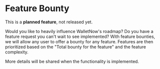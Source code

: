 # Feature Bounty

This is a **planned feature**, not released yet.

Would you like to heavily influence WalletNow's roadmap? Do you have a feature request you can't wait to see implemented? With feature bounties, we will allow any user to offer a bounty for any feature. Features are then prioritized based on the "Total bounty for the feature" and the feature complexity.

More details will be shared when the functionality is implemented.

